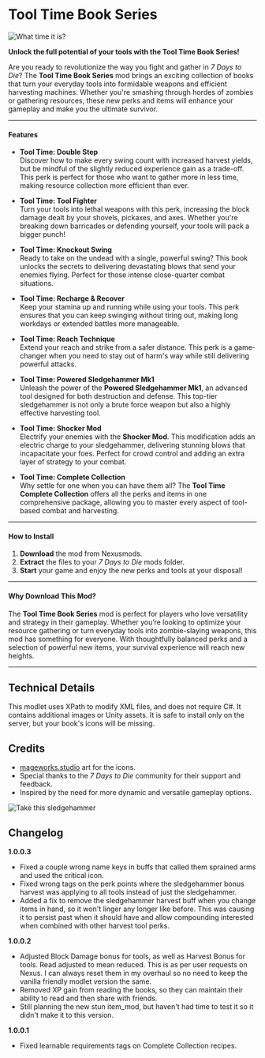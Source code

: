 # Tool Time Book Series

![What time it is?](https://media1.tenor.com/m/mYk1_I6Iw9sAAAAC/home-improvement-time.gif)

**Unlock the full potential of your tools with the Tool Time Book Series!** 

Are you ready to revolutionize the way you fight and gather in *7 Days to Die*? The **Tool Time Book Series** mod brings an exciting collection of books that turn your everyday tools into formidable weapons and efficient harvesting machines. Whether you're smashing through hordes of zombies or gathering resources, these new perks and items will enhance your gameplay and make you the ultimate survivor.

---

#### **Features**

- **Tool Time: Double Step**  
  Discover how to make every swing count with increased harvest yields, but be mindful of the slightly reduced experience gain as a trade-off. This perk is perfect for those who want to gather more in less time, making resource collection more efficient than ever.

- **Tool Time: Tool Fighter**  
  Turn your tools into lethal weapons with this perk, increasing the block damage dealt by your shovels, pickaxes, and axes. Whether you're breaking down barricades or defending yourself, your tools will pack a bigger punch!

- **Tool Time: Knockout Swing**  
  Ready to take on the undead with a single, powerful swing? This book unlocks the secrets to delivering devastating blows that send your enemies flying. Perfect for those intense close-quarter combat situations.

- **Tool Time: Recharge & Recover**  
  Keep your stamina up and running while using your tools. This perk ensures that you can keep swinging without tiring out, making long workdays or extended battles more manageable.

- **Tool Time: Reach Technique**  
  Extend your reach and strike from a safer distance. This perk is a game-changer when you need to stay out of harm's way while still delivering powerful attacks.

- **Tool Time: Powered Sledgehammer Mk1**  
  Unleash the power of the **Powered Sledgehammer Mk1**, an advanced tool designed for both destruction and defense. This top-tier sledgehammer is not only a brute force weapon but also a highly effective harvesting tool.

- **Tool Time: Shocker Mod**  
  Electrify your enemies with the **Shocker Mod**. This modification adds an electric charge to your sledgehammer, delivering stunning blows that incapacitate your foes. Perfect for crowd control and adding an extra layer of strategy to your combat.

- **Tool Time: Complete Collection**  
  Why settle for one when you can have them all? The **Tool Time Complete Collection** offers all the perks and items in one comprehensive package, allowing you to master every aspect of tool-based combat and harvesting.

---

#### **How to Install**

1. **Download** the mod from Nexusmods.
2. **Extract** the files to your *7 Days to Die* mods folder.
3. **Start** your game and enjoy the new perks and tools at your disposal!

---

#### **Why Download This Mod?**

The **Tool Time Book Series** mod is perfect for players who love versatility and strategy in their gameplay. Whether you’re looking to optimize your resource gathering or turn everyday tools into zombie-slaying weapons, this mod has something for everyone. With thoughtfully balanced perks and a selection of powerful new items, your survival experience will reach new heights.

---

## Technical Details

This modlet uses XPath to modify XML files, and does not require C#.
It contains additional images or Unity assets.
It is safe to install only on the server, but your book's icons will be missing.

## Credits
- [mageworks.studio](https://mageworks.studio) art for the icons.
- Special thanks to the *7 Days to Die* community for their support and feedback.
- Inspired by the need for more dynamic and versatile gameplay options.

![Take this sledgehammer](https://i.giphy.com/25JgMcsSndyuBkoaV2.webp)


## Changelog

**1.0.0.3**
- Fixed a couple wrong name keys in buffs that called them sprained arms and used the critical icon.
- Fixed wrong tags on the perk points where the sledgehammer bonus harvest was applying to all tools instead of just the sledgehammer.
- Added a fix to remove the sledgehammer harvest buff when you change items in hand, so it won't linger any longer like before. This was causing it to persist past when it should have and allow compounding interested when combined with other harvest tool perks.

**1.0.0.2**
- Adjusted Block Damage bonus for tools, as well as Harvest Bonus for tools. Read adjusted to mean reduced. This is as per user requests on Nexus. I can always reset them in my overhaul so no need to keep the vanilla friendly modlet version the same.
- Removed XP gain from reading the books, so they can maintain their ability to read and then share with friends.
- Still planning the new stun item_mod, but haven't had time to test it so it didn't make it to this version.

**1.0.0.1**
- Fixed learnable requirements tags on Complete Collection recipes.